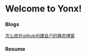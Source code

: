 Welcome to Yonx!
====

### Blogs

[怎么依托github创建自己的静态博客](/blog/articles/build_blog_from_gitbub_to_host.html)


### Resume


